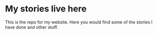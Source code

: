 # My stories live here

This is the repo for my website. Here you would find some of the stories I have done and other stuff.
